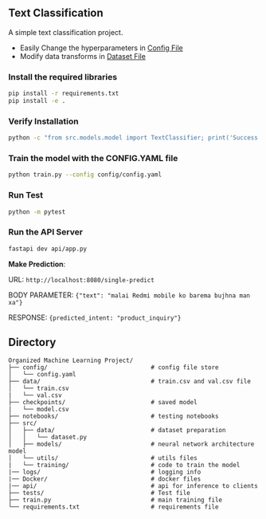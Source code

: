 ## Text Classification
A simple text classification project.

- Easily Change the hyperparameters in [Config File](./config/config.yaml)
- Modify data transforms in [Dataset File](./src/data/dataset.py)

### Install the required libraries

```bash
pip install -r requirements.txt
pip install -e .
```

### Verify Installation

```bash
python -c "from src.models.model import TextClassifier; print('Success')"
```

### Train the model with the CONFIG.YAML file

```bash
python train.py --config config/config.yaml
```

### Run Test

```bash
python -m pytest
```

### Run the API Server

```bash
fastapi dev api/app.py
```

**Make Prediction**:

URL:  `http://localhost:8080/single-predict`

BODY PARAMETER: `{"text": "malai Redmi mobile ko barema bujhna man xa"}` 

RESPONSE: `{predicted_intent: "product_inquiry"}`

## Directory

```
Organized Machine Learning Project/
├── config/                             # config file store
│   └── config.yaml
├── data/                               # train.csv and val.csv file
│   └── train.csv
|   └── val.csv
├── checkpoints/                        # saved model
|   └── model.csv
├── notebooks/                          # testing notebooks
├── src/
│   ├── data/                           # dataset preparation
│   │   └── dataset.py
│   ├── models/                         # neural network architecture model
│   └── utils/                          # utils files
|   └── training/                       # code to train the model
|── logs/                               # logging info
|── Docker/                             # docker files
|── api/                                # api for inference to clients
├── tests/                              # Test file
├── train.py                            # main training file
└── requirements.txt                    # requirements file
```